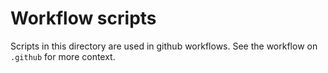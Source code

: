 # Workflow scripts

Scripts in this directory are used in github workflows.
See the workflow on `.github` for more context.
